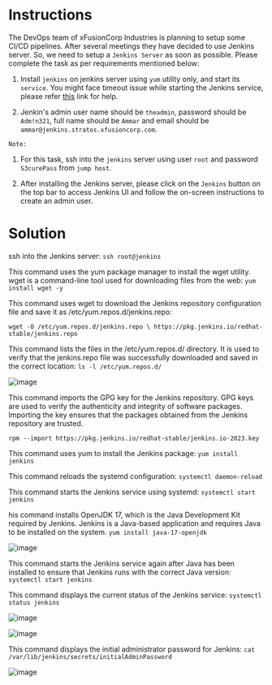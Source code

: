 # Instructions

The DevOps team of xFusionCorp Industries is planning to setup some CI/CD pipelines. After several meetings they have decided to use Jenkins
 server. So, we need to setup a `Jenkins Server` as soon as possible. Please complete the task as per requirements mentioned below:

1. Install `jenkins` on jenkins server using `yum` utility only, and start its `service`. You might face timeout issue while starting the Jenkins service, please refer [this](https://www.jenkins.io/doc/book/system-administration/systemd-services/#starting-services) link for help.

2. Jenkin's admin user name should be `theadmin`, password should be `Adm!n321`, full name should be `Ammar` and email should be `ammar@jenkins.stratos.xfusioncorp.com`.

`Note:`

1. For this task, ssh into the `jenkins` server using user `root` and password `S3curePass` from `jump host`.

2. After installing the Jenkins server, please click on the `Jenkins` button on the top bar to access Jenkins UI and follow the on-screen instructions to create an admin user.

# Solution

ssh into the Jenkins server: `ssh root@jenkins`

This command uses the yum package manager to install the wget utility. wget is a command-line tool used for downloading files from the web: `yum install wget -y`

This command uses wget to download the Jenkins repository configuration file and save it as /etc/yum.repos.d/jenkins.repo:

`wget -O /etc/yum.repos.d/jenkins.repo \
https://pkg.jenkins.io/redhat-stable/jenkins.repo`

This command lists the files in the /etc/yum.repos.d/ directory. It is used to verify that the jenkins.repo file was successfully downloaded and saved in the correct location: `ls -l /etc/yum.repos.d/`

![image](https://github.com/janaom/KodeKloud-Engineer-2.0/assets/83917694/1e6acfae-b157-4bc7-b7f4-785b7da9fe33)


This command imports the GPG key for the Jenkins repository. GPG keys are used to verify the authenticity and integrity of software packages. Importing the key ensures that the packages obtained from the Jenkins repository are trusted.

`rpm --import https://pkg.jenkins.io/redhat-stable/jenkins.io-2023.key`

This command uses yum to install the Jenkins package: `yum install jenkins`

This command reloads the systemd configuration: `systemctl daemon-reload`

This command starts the Jenkins service using systemd: `systemctl start jenkins`

his command installs OpenJDK 17, which is the Java Development Kit required by Jenkins. Jenkins is a Java-based application and requires Java to be installed on the system.
`yum install java-17-openjdk`

![image](https://github.com/janaom/KodeKloud-Engineer-2.0/assets/83917694/07bbb4f4-7368-47cf-b7d1-cf513b2d2ce6)


This command starts the Jenkins service again after Java has been installed to ensure that Jenkins runs with the correct Java version: `systemctl start jenkins`

This command displays the current status of the Jenkins service: `systemctl status jenkins`

![image](https://github.com/janaom/KodeKloud-Engineer-2.0/assets/83917694/f09e4a48-34c3-46ed-b83f-ce05178ecbcd)



![image](https://github.com/janaom/KodeKloud-Engineer-2.0/assets/83917694/cb477d9e-8eba-4f35-86be-128081fb14b7)


This command displays the initial administrator password for Jenkins: `cat /var/lib/jenkins/secrets/initialAdminPassword`

![image](https://github.com/janaom/KodeKloud-Engineer-2.0/assets/83917694/d4794d77-101b-492b-9f64-a2ab5e9daf67)
